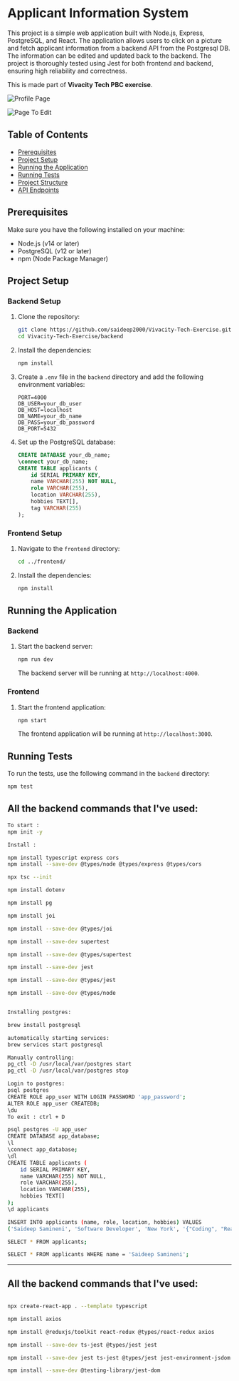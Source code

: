 # Applicant Information System

This project is a simple web application built with Node.js, Express, PostgreSQL, and React. The application allows users to click on a picture and fetch applicant information from a backend API from the Postgresql DB. The information can be edited and updated back to the backend. The project is thoroughly tested using Jest for both frontend and backend, ensuring high reliability and correctness.

This is made part of **Vivacity Tech PBC exercise**.

![Profile Page](assets/info.png)

![Page To Edit](assets/edit.png)

## Table of Contents

- [Prerequisites](#prerequisites)
- [Project Setup](#project-setup)
- [Running the Application](#running-the-application)
- [Running Tests](#running-tests)
- [Project Structure](#project-structure)
- [API Endpoints](#api-endpoints)

## Prerequisites

Make sure you have the following installed on your machine:

- Node.js (v14 or later)
- PostgreSQL (v12 or later)
- npm (Node Package Manager)

## Project Setup

### Backend Setup

1. Clone the repository:

    ```bash
    git clone https://github.com/saideep2000/Vivacity-Tech-Exercise.git
    cd Vivacity-Tech-Exercise/backend
    ```

2. Install the dependencies:

    ```bash
    npm install
    ```

3. Create a `.env` file in the `backend` directory and add the following environment variables:

    ```env
    PORT=4000
    DB_USER=your_db_user
    DB_HOST=localhost
    DB_NAME=your_db_name
    DB_PASS=your_db_password
    DB_PORT=5432
    ```

4. Set up the PostgreSQL database:

    ```sql
    CREATE DATABASE your_db_name;
    \connect your_db_name;
    CREATE TABLE applicants (
        id SERIAL PRIMARY KEY,
        name VARCHAR(255) NOT NULL,
        role VARCHAR(255),
        location VARCHAR(255),
        hobbies TEXT[],
        tag VARCHAR(255)
    );
    ```

### Frontend Setup

1. Navigate to the `frontend` directory:

    ```bash
    cd ../frontend/
    ```

2. Install the dependencies:

    ```bash
    npm install
    ```

## Running the Application

### Backend

1. Start the backend server:

    ```bash
    npm run dev
    ```

    The backend server will be running at `http://localhost:4000`.

### Frontend

1. Start the frontend application:

    ```bash
    npm start
    ```

    The frontend application will be running at `http://localhost:3000`.

## Running Tests

To run the tests, use the following command in the `backend` directory:

```bash
npm test
```


## All the backend commands that I've used:
```bash
To start :
npm init -y

Install :

npm install typescript express cors
npm install --save-dev @types/node @types/express @types/cors

npx tsc --init

npm install dotenv

npm install pg

npm install joi

npm install --save-dev @types/joi

npm install --save-dev supertest

npm install --save-dev @types/supertest

npm install --save-dev jest

npm install --save-dev @types/jest

npm install --save-dev @types/node


Installing postgres:

brew install postgresql

automatically starting services:
brew services start postgresql

Manually controlling:
pg_ctl -D /usr/local/var/postgres start
pg_ctl -D /usr/local/var/postgres stop

Login to postgres:
psql postgres
CREATE ROLE app_user WITH LOGIN PASSWORD 'app_password';
ALTER ROLE app_user CREATEDB;
\du
To exit : ctrl + D

psql postgres -U app_user
CREATE DATABASE app_database;
\l
\connect app_database;
\dl
CREATE TABLE applicants (
    id SERIAL PRIMARY KEY,
    name VARCHAR(255) NOT NULL,
    role VARCHAR(255),
    location VARCHAR(255),
    hobbies TEXT[]
);
\d applicants

INSERT INTO applicants (name, role, location, hobbies) VALUES
('Saideep Samineni', 'Software Developer', 'New York', '{"Coding", "Reading"}');

SELECT * FROM applicants;

SELECT * FROM applicants WHERE name = 'Saideep Samineni';

```

-------------------------------------------------------------------------------

## All the backend commands that I've used:
```bash

npx create-react-app . --template typescript

npm install axios

npm install @reduxjs/toolkit react-redux @types/react-redux axios

npm install --save-dev ts-jest @types/jest jest

npm install --save-dev jest ts-jest @types/jest jest-environment-jsdom

npm install --save-dev @testing-library/jest-dom


```